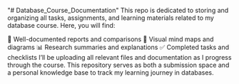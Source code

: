 "# Database_Course_Documentation" 
This repo is dedicated to storing and organizing all tasks, assignments, and learning materials related to my database course. Here, you will find:

📄 Well-documented reports and comparisons
🧠 Visual mind maps and diagrams
📊 Research summaries and explanations
✅ Completed tasks and checklists
I’ll be uploading all relevant files and documentation as I progress through the course. This repository serves as both a submission space and a personal knowledge base to track my learning journey in databases.
